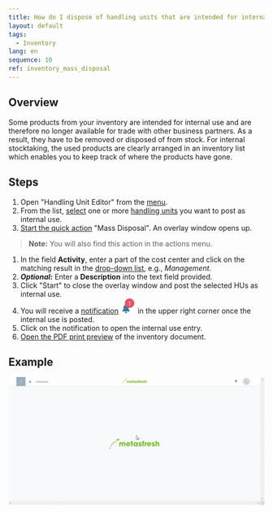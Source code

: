 ```yaml
---
title: How do I dispose of handling units that are intended for internal use?
layout: default
tags:
  - Inventory
lang: en
sequence: 10
ref: inventory_mass_disposal
---
```


## Overview
Some products from your inventory are intended for internal use and are therefore no longer available for trade with other business partners. As a result, they have to be removed or disposed of from stock. For internal stocktaking, the used products are clearly arranged in an inventory list which enables you to keep track of where the products have gone.

## Steps
1. Open "Handling Unit Editor" from the [menu](Menu).
1. From the list, [select](RecordSelection) one or more [handling units](Handling_Unit_System) you want to post as internal use.
1. [Start the quick action](StartAction) "Mass Disposal". An overlay window opens up.
 >**Note:** You will also find this action in the actions menu.

1. In the field **Activity**, enter a part of the cost center and click on the matching result in the [drop-down list](Keyboard_shortcuts_reference), e.g., *Management*.
1. ***Optional:*** Enter a **Description** into the text field provided.
1. Click "Start" to close the overlay window and post the selected HUs as internal use.
1. You will receive a [notification](Notification_types) ![](assets/NotificationBell_WebUI.png) in the upper right corner once the internal use is posted.
1. Click on the notification to open the internal use entry.
1. [Open the PDF print preview](PrintPreview) of the inventory document.

## Example
![](assets/Inventory_mass_disposal.gif)
